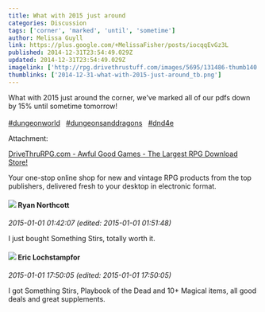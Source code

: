 ```yaml
---
title: What with 2015 just around
categories: Discussion
tags: ['corner', 'marked', 'until', 'sometime']
author: Melissa Guyll
link: https://plus.google.com/+MelissaFisher/posts/iocqqEvGz3L
published: 2014-12-31T23:54:49.029Z
updated: 2014-12-31T23:54:49.029Z
imagelink: ['http://rpg.drivethrustuff.com/images/5695/131486-thumb140.jpg']
thumblinks: ['2014-12-31-what-with-2015-just-around_tb.png']
---
```


What with 2015 just around the corner, we&#39;ve marked all of our pdfs down by 15% until sometime tomorrow!<br /><br /> <a rel="nofollow" class="ot-hashtag" href="https://plus.google.com/s/%23dungeonworld/posts">#dungeonworld</a>   <a rel="nofollow" class="ot-hashtag" href="https://plus.google.com/s/%23dungeonsanddragons/posts">#dungeonsanddragons</a>   <a rel="nofollow" class="ot-hashtag" href="https://plus.google.com/s/%23dnd4e/posts">#dnd4e</a>  


Attachment:

<a href='http://rpg.drivethrustuff.com/browse/pub/5695/Awful-Good-Games'>DriveThruRPG.com - Awful Good Games - The Largest RPG Download Store!</a>


Your one-stop online shop for new and vintage RPG products from the top publishers, delivered fresh to your desktop in electronic format.
<div id='comment z13dzdzhwubuinxrt04cgfbyivnlsfyhov00k'>
  <h4><img src='{{site.baseurl}}//images/avatars/104471891079534032605_photo.jpg'> Ryan Northcott</h4>
      <p><cite>2015-01-01 01:42:07 (edited: 2015-01-01 01:51:48)</cite></p>
        <p>I just bought Something Stirs, totally worth it.</p>
</div>
        

<div id='comment z13dzdzhwubuinxrt04cgfbyivnlsfyhov00k'>
  <h4><img src='{{site.baseurl}}//images/avatars/104811112088336879051_photo.jpg'> Eric Lochstampfor</h4>
      <p><cite>2015-01-01 17:50:05 (edited: 2015-01-01 17:50:05)</cite></p>
        <p>I got Something Stirs, Playbook of the Dead and 10+ Magical items, all good deals and great supplements.</p>
</div>
        
